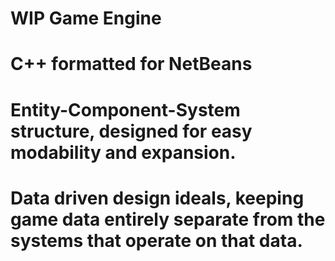 # WIP Game Engine
# C++ formatted for NetBeans
# Entity-Component-System structure, designed for easy modability and expansion.
# Data driven design ideals, keeping game data entirely separate from the systems that operate on that data.
